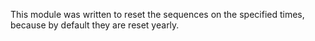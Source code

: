 This module was written to reset the sequences on the specified times,
because by default they are reset yearly.
